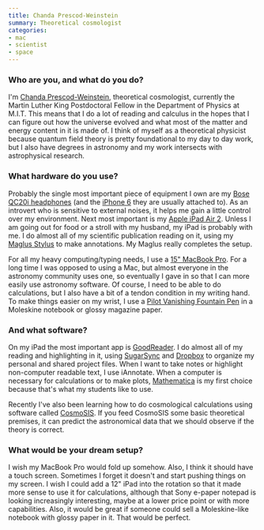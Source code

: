 ```yaml
---
title: Chanda Prescod-Weinstein
summary: Theoretical cosmologist
categories:
- mac
- scientist
- space
---
```


### Who are you, and what do you do?

I'm [Chanda Prescod-Weinstein](http://www.cprescodweinstein.com/ "Chanda's website."), theoretical cosmologist, currently the Martin Luther King Postdoctoral Fellow in the Department of Physics at M.I.T. This means that I do a lot of reading and calculus in the hopes that I can figure out how the universe evolved and what most of the matter and energy content in it is made of. I think of myself as a theoretical physicist because quantum field theory is pretty foundational to my day to day work, but I also have degrees in astronomy and my work intersects with astrophysical research.

### What hardware do you use?

Probably the single most important piece of equipment I own are my [Bose QC20i headphones][quietcomfort-20i] (and the [iPhone 6][iphone-6] they are usually attached to). As an introvert who is sensitive to external noises, it helps me gain a little control over my environment. Next most important is my [Apple iPad Air 2][ipad-air-2]. Unless I am going out for food or a stroll with my husband, my iPad is probably with me. I do almost all of my scientific publication reading on it, using my [Maglus Stylus][maglus-stylus] to make annotations. My Maglus really completes the setup.

For all my heavy computing/typing needs, I use a [15" MacBook Pro][macbook-pro]. For a long time I was opposed to using a Mac, but almost everyone in the astronomy community uses one, so eventually I gave in so that I can more easily use astronomy software. Of course, I need to be able to do calculations, but I also have a bit of a tendon condition in my writing hand. To make things easier on my wrist, I use a [Pilot Vanishing Fountain Pen][vanishing-point] in a Moleskine notebook or glossy magazine paper.

### And what software?

On my iPad the most important app is [GoodReader][goodreader-ios]. I do almost all of my reading and highlighting in it, using [SugarSync][] and [Dropbox][] to organize my personal and shared project files. When I want to take notes or highlight non-computer readable text, I use iAnnotate. When a computer is necessary for calculations or to make plots, [Mathematica][] is my first choice because that's what my students like to use.

Recently I've also been learning how to do cosmological calculations using software called [CosmoSIS][]. If you feed CosmoSIS some basic theoretical premises, it can predict the astronomical data that we should observe if the theory is correct.

### What would be your dream setup?

I wish my MacBook Pro would fold up somehow. Also, I think it should have a touch screen. Sometimes I forget it doesn't and start pushing things on my screen. I wish I could add a 12" iPad into the rotation so that it made more sense to use it for calculations, although that Sony e-paper notepad is looking increasingly interesting, maybe at a lower price point or with more capabilities. Also, it would be great if someone could sell a Moleskine-like notebook with glossy paper in it. That would be perfect.

[ipad-air-2]: https://www.apple.com/ipad-air-2/ "A tablet device."
[iphone-6]: https://en.wikipedia.org/wiki/IPhone_6 "A smartphone."
[macbook-pro]: https://www.apple.com/macbook-pro/ "A laptop."
[maglus-stylus]: http://maglusstylus.com/product.php/2/Maglus_Stylus_with_Removable_Tip_System "A stylus for mobile devices."
[quietcomfort-20i]: http://worldwide.bose.com/productsupport/en_us/web/qc20i/page.html "Noise-cancelling in-ear headphones."
[vanishing-point]: http://www.namiki.com/collections/pilotVanishingPoint_RA.php "A very fancy pen."
[cosmosis]: https://bitbucket.org/joezuntz/cosmosis/wiki/Home "Cosmological parameter estimation software."
[dropbox]: https://www.dropbox.com/ "Online syncing and storage."
[goodreader-ios]: http://goodreader.com/ "A PDF reader for the iPad."
[mathematica]: http://www.wolfram.com/mathematica/ "Computation and simulation software."
[sugarsync]: https://www.sugarsync.com/ "A syncing and backup service."
